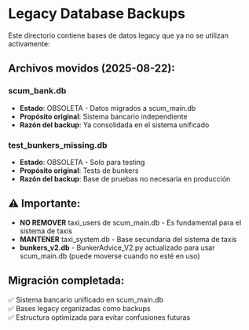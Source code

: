 # Legacy Database Backups

Este directorio contiene bases de datos legacy que ya no se utilizan activamente:

## Archivos movidos (2025-08-22):

### scum_bank.db
- **Estado**: OBSOLETA - Datos migrados a scum_main.db  
- **Propósito original**: Sistema bancario independiente
- **Razón del backup**: Ya consolidada en el sistema unificado

### test_bunkers_missing.db
- **Estado**: OBSOLETA - Solo para testing
- **Propósito original**: Tests de bunkers
- **Razón del backup**: Base de pruebas no necesaria en producción

## ⚠️ Importante:
- **NO REMOVER** taxi_users de scum_main.db - Es fundamental para el sistema de taxis
- **MANTENER** taxi_system.db - Base secundaria del sistema de taxis
- **bunkers_v2.db** - BunkerAdvice_V2.py actualizado para usar scum_main.db (puede moverse cuando no esté en uso)

## Migración completada:
✅ Sistema bancario unificado en scum_main.db  
✅ Bases legacy organizadas como backups  
✅ Estructura optimizada para evitar confusiones futuras